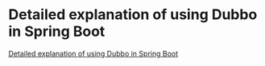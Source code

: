 # Detailed explanation of using Dubbo in Spring Boot
[Detailed explanation of using Dubbo in Spring Boot](https://aiwithcloud.com/2022/09/19/detailed_explanation_of_using_dubbo_in_spring_boot/)